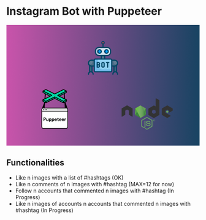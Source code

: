 # Instagram Bot with Puppeteer

![Alt text](assets/auto_insta_logo.png?raw=true "Title")

## Functionalities

* Like n images with a list of #hashtags (OK)
* Like n comments of n images with #hashtag (MAX=12 for now)
* Follow n accounts that commented n images with #hashtag (In Progress)
* Like n images of accounts n accounts that commented n images with #hashtag (In Progress)